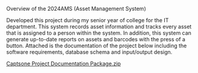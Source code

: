 Overview of the 2024AMS (Asset Management System)

Developed this project during my senior year of college for the IT department. This system records asset information and tracks every asset that is assigned to a person within the system. 
In addition, this system can generate up-to-date reports on assets and barcodes with the press of a button. Attached is the documentation of the project below including the software requirements, database schema and input/output design. 

[Captsone Project Documentation Package.zip](https://github.com/user-attachments/files/16853307/Captsone.Project.Documentation.Package.zip)
